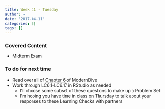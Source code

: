```yaml
---
title: Week 11 - Tuesday
author: ~
date: '2017-04-11'
categories: []
tags: []
---
```


### Covered Content
- Midterm Exam

### To do for next time

- Read over all of [Chapter 6](https://ismayc.github.io/moderndiver-book/6-sim.html) of ModernDive
- Work through LC6.1-LC6.17 in RStudio as needed
  - I'll choose some subset of these questions to make up a Problem Set
  - I'm hoping you have time in class on Thursday to talk about your responses to these Learning Checks with partners
